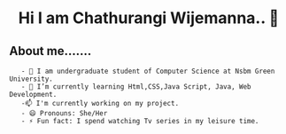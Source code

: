 ###   <h1 align="center">Hi I am Chathurangi Wijemanna.. 👋</h1>                                                      
<b><h2> About me.......</b></h2>

       - 🏫 I am undergraduate student of Computer Science at Nsbm Green University.
       - 🌱 I’m currently learning Html,CSS,Java Script, Java, Web Development. 
       -📫 I'm currently working on my project.
       - 😄 Pronouns: She/Her
       - ⚡ Fun fact: I spend watching Tv series in my leisure time.


